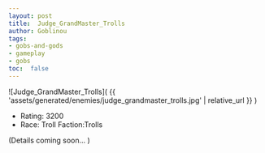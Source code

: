 ```yaml
---
layout: post
title:  Judge_GrandMaster_Trolls
author: Goblinou
tags:
- gobs-and-gods
- gameplay
- gobs
toc:  false
---
```


![Judge_GrandMaster_Trolls]( {{ 'assets/generated/enemies/judge_grandmaster_trolls.jpg' | relative_url }} )
- Rating: 3200
- Race: Troll  Faction:Trolls

(Details coming soon... )